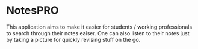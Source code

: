 # NotesPRO

This application aims to make it easier for students / working professionals to search through their notes eaiser. 
One can also listen to their notes just by taking a picture for quickly revising stuff on the go.
